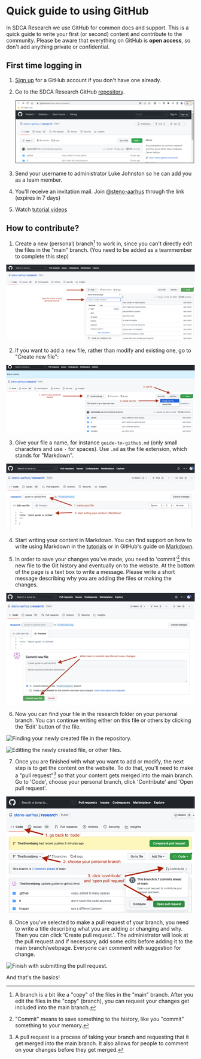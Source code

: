 # Quick guide to using GitHub

In SDCA Research we use GitHub for common docs and support. This is a
quick guide to write your first (or second) content and contribute to
the community. Please be aware that everything on GitHub is **open
access**, so don't add anything private or confidential.

## First time logging in

1.  [Sign up](https://github.com/join) for a GitHub account if you don't have
    one already.

2.  Go to the SDCA Research GitHub
    [repository](https://github.com/steno-aarhus/research/).

    ![SDCA GitHub main page.](images/sdca-repo.png)

3.  Send your username to administrator Luke Johnston so he can add you
    as a team member.

4.  You'll receive an invitation mail. Join
    [\@steno-aarhus](https://github.com/steno-aarhus) through the link
    (expires in 7 days)

5.  Watch [tutorial
    videos](https://steno-aarhus.github.io/research/CONTRIBUTING.html)

## How to contribute?

1.  Create a new (personal) branch[^guide-to-github-1] to work in, since
    you can't directly edit the files in the "main" branch. (You need to
    be added as a teammember to complete this step)

[^guide-to-github-1]: A branch is a bit like a "copy" of the files in
    the "main" branch. After you edit the files in the "copy" (branch),
    you can request your changes get included into the main branch.

![Creating a new personal branch.](images/create-new-branch.png)

2.  If you want to add a new file, rather than modify and existing one,
    go to "Create new file":

![Adding a new file to your personal branch.](images/add-new-file.png)

3.  Give your file a name, for instance `guide-to-github.md` (only small
    characters and use `-` for spaces). Use `.md` as the file extension,
    which stands for "Markdown".

![Naming the newly created file.](images/naming-new-file.png)

4.  Start writing your content in Markdown. You can find support on how
    to write using Markdown in the
    [tutorials](https://steno-aarhus.github.io/research/CONTRIBUTING.html)
    or in GitHub's guide on
    [Markdown](https://docs.github.com/en/get-started/writing-on-github/getting-started-with-writing-and-formatting-on-github/basic-writing-and-formatting-syntax).

5.  In order to save your changes you've made, you need to
    'commit'[^guide-to-github-2] this new file to the Git history and
    eventually on to the website. At the bottom of the page is a text
    box to write a message. Please write a short message describing why
    you are adding the files or making the changes.

[^guide-to-github-2]: "Commit" means to save something to the history,
    like you "commit" something to your memory.

![Commit the new file into the Git history.](images/commit-new-file.png)

6.  Now you can find your file in the research folder on your personal
    branch. You can continue writing either on this file or others by
    clicking the 'Edit' button of the file.

![Finding your newly created file in the
repository.](images/new-file-in-history.png)

![Editting the newly created file, or other
files.](images/editting-file.png)

7.  Once you are finished with what you want to add or modify, the next
    step is to get the content on the website. To do that, you'll need
    to make a "pull request"[^guide-to-github-3] so that your content
    gets merged into the main branch. Go to 'Code', choose your personal
    branch, click 'Contribute' and 'Open pull request'.

[^guide-to-github-3]: A pull request is a process of taking your branch
    and requesting that it get merged into the main branch. It also
    allows for people to comment on your changes before they get merged.

![Creating a pull request.](images/create-pull-request.png)

8.  Once you've selected to make a pull request of your branch, you need
    to write a title describing what you are adding or changing and why.
    Then you can click 'Create pull request.'. The administrator will
    look at the pull request and if necessary, add some edits before
    adding it to the main branch/webpage. Everyone can comment with
    suggestion for change.

![Finish with submitting the pull
request.](images/submit-pull-request.png)

And that's the basics!

